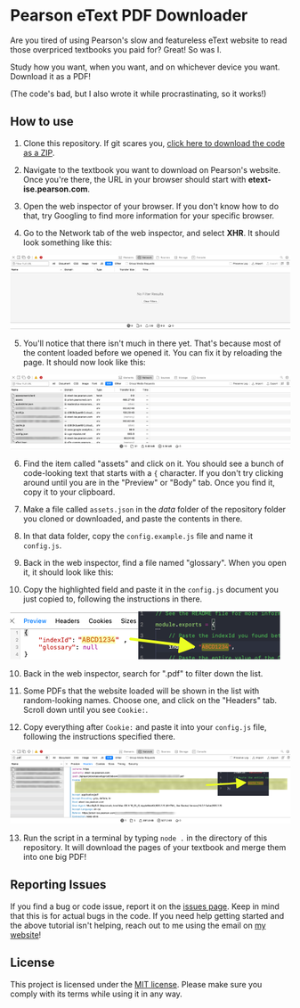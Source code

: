 # Pearson eText PDF Downloader

Are you tired of using Pearson's slow and featureless eText website to read those overpriced textbooks you paid for? Great! So was I.

Study how you want, when you want, and on whichever device you want. Download it as a PDF!

(The code's bad, but I also wrote it while procrastinating, so it works!)

## How to use

1. Clone this repository. If git scares you, [click here to download the code as a ZIP](https://github.com/aydenp/PearsonEText/archive/master.zip).

2. Navigate to the textbook you want to download on Pearson's website. Once you're there, the URL in your browser should start with **etext-ise.pearson.com**.

3. Open the web inspector of your browser. If you don't know how to do that, try Googling to find more information for your specific browser.

4. Go to the Network tab of the web inspector, and select **XHR**. It should look something like this:

![Screenshot of Step 4](/images/step4.png)

5. You'll notice that there isn't much in there yet. That's because most of the content loaded before we opened it. You can fix it by reloading the page. It should now look like this:

![Screenshot of Step 5](/images/step5.png)

6. Find the item called "assets" and click on it. You should see a bunch of code-looking text that starts with a `{` character. If you don't try clicking around until you are in the "Preview" or "Body" tab. Once you find it, copy it to your clipboard.

7. Make a file called `assets.json` in the *data* folder of the repository folder you cloned or downloaded, and paste the contents in there.

8. In that data folder, copy the `config.example.js` file and name it `config.js`.

8. Back in the web inspector, find a file named "glossary". When you open it, it should look like this:

9. Copy the highlighted field and paste it in the `config.js` document you just copied to, following the instructions in there.

![Screenshot of Step 9](/images/step9.png)

10. Back in the web inspector, search for ".pdf" to filter down the list.

11. Some PDFs that the website loaded will be shown in the list with random-looking names. Choose one, and click on the "Headers" tab. Scroll down until you see `Cookie:`.

12. Copy everything after `Cookie:` and paste it into your `config.js` file, following the instructions specified there.

![Screenshot of Step 12](/images/step12.png)

13. Run the script in a terminal by typing `node .` in the directory of this repository. It will download the pages of your textbook and merge them into one big PDF!

## Reporting Issues

If you find a bug or code issue, report it on the [issues page](https://github.com/aydenp/PearsonEText/issues). Keep in mind that this is for actual bugs in the code. If you need help getting started and the above tutorial isn't helping, reach out to me using the email on [my website](https://ayden.dev)!

## License

This project is licensed under the [MIT license](/LICENSE). Please make sure you comply with its terms while using it in any way.
